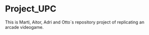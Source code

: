 # Project_UPC
This is Marti, Aitor, Adri and Otto´s repository project of replicating an arcade videogame.
